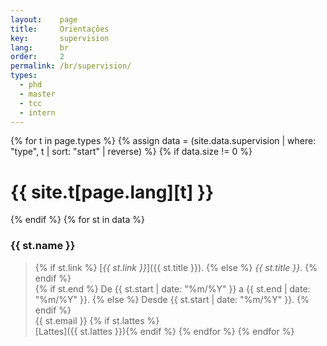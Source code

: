 ```yaml
---
layout:    page
title:     Orientações
key:       supervision
lang:      br
order:     2
permalink: /br/supervision/
types:
  - phd
  - master
  - tcc
  - intern
---
```


{% for t in page.types %}
  {% assign data = (site.data.supervision | where: "type", t | sort:
  "start" | reverse) %}
  {% if data.size != 0 %}
# {{ site.t[page.lang][t] }}
{% endif %}
{% for st in data %}
### {{ st.name }}
> {% if st.link %} [_{{ st.link }}_]({{ st.title }}).  {% else %} _{{ st.title }}_. {% endif %} <br>
> {% if st.end %} De {{ st.start | date: "%m/%Y" }} a {{ st.end | date: "%m/%Y" }}. {% else %} Desde {{ st.start | date: "%m/%Y" }}. {% endif %} <br>
> {{ st.email }}
{% if st.lattes %}<br>[Lattes]({{ st.lattes }}){% endif %}
{% endfor %}
{% endfor %}

